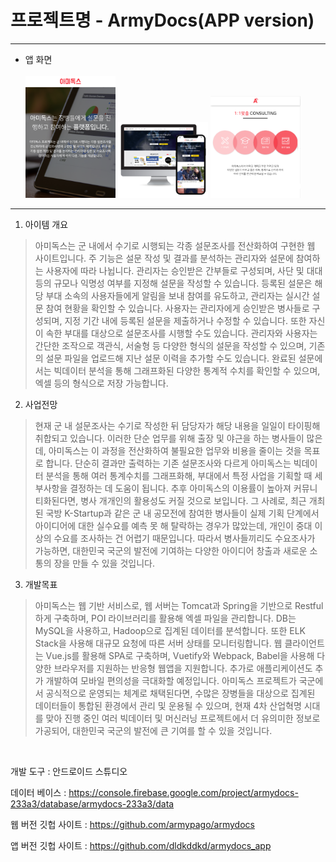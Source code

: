 # 프로젝트명 - ArmyDocs(APP version)

---
* 앱 화면<br><br>
<img width="30%" height="30%" src="https://github.com/dldkddkd/armydocs_app/blob/master/app/src/main/res/drawable/slide2.png"></img>
<img width="30%" height="30%" src="https://github.com/dldkddkd/armydocs_app/blob/master/app/src/main/res/drawable/slide1_2.png"></img>
<img width="30%" height="30%" src="https://github.com/dldkddkd/armydocs_app/blob/master/app/src/main/res/drawable/slide3.png"></img>
- - - 

1. 아이템 개요

>아미독스는 군 내에서 수기로 시행되는 각종 설문조사를 전산화하여 구현한 웹 사이트입니다. 주 기능은 설문 작성 및 결과를 분석하는 관리자와 설문에 참여하는 사용자에 따라 나뉩니다.
>관리자는 승인받은 간부들로 구성되며, 사단 및 대대 등의 규모나 익명성 여부를 지정해 설문을 작성할 수 있습니다. 등록된 설문은 해당 부대 소속의 사용자들에게 알림을 보내 참여를 유도하고, 관리자는 실시간 설문 참여 현황을 확인할 수 있습니다.
>사용자는 관리자에게 승인받은 병사들로 구성되며, 지정 기간 내에 등록된 설문을 제출하거나 수정할 수 있습니다. 또한 자신이 속한 부대를 대상으로 설문조사를 시행할 수도 있습니다.
>관리자와 사용자는 간단한 조작으로 객관식, 서술형 등 다양한 형식의 설문을 작성할 수 있으며, 기존의 설문 파일을 업로드해 지난 설문 이력을 추가할 수도 있습니다. 완료된 설문에서는 빅데이터 분석을 통해 그래프화된 다양한 통계적 수치를 확인할 수 있으며, 엑셀 등의 형식으로 저장 가능합니다.
2. 사업전망

>현재 군 내 설문조사는 수기로 작성한 뒤 담당자가 해당 내용을 일일이 타이핑해 취합되고 있습니다. 이러한 단순 업무를 위해 출장 및 야근을 하는 병사들이 많은데, 아미독스는 이 과정을 전산화하여 불필요한 업무와 비용을 줄이는 것을 목표로 합니다.
>단순히 결과만 출력하는 기존 설문조사와 다르게 아미독스는 빅데이터 분석을 통해 여러 통계수치를 그래프화해, 부대에서 특정 사업을 기획할 때 세부사항을 결정하는 데 도움이 됩니다. 추후 아미독스의 이용률이 높아져 커뮤니티화된다면, 병사 개개인의 활용성도 커질 것으로 보입니다.
>그 사례로, 최근 개최된 국방 K-Startup과 같은 군 내 공모전에 참여한 병사들이 실제 기획 단계에서 아이디어에 대한 실수요를 예측 못 해 탈락하는 경우가 많았는데, 개인이 중대 이상의 수요를 조사하는 건 어렵기 때문입니다. 따라서 병사들끼리도 수요조사가 가능하면, 대한민국 국군의 발전에 기여하는 다양한 아이디어 창출과 새로운 소통의 장을 만들 수 있을 것입니다.
3. 개발목표

>아미독스는 웹 기반 서비스로, 웹 서버는 Tomcat과 Spring을 기반으로 Restful 하게 구축하며, POI 라이브러리를 활용해 엑셀 파일을 관리합니다. DB는 MySQL을 사용하고, Hadoop으로 집계된 데이터를 분석합니다. 또한 ELK Stack을 사용해 대규모 요청에 따른 서버 상태를 모니터링합니다.
>웹 클라이언트는 Vue.js를 활용해 SPA로 구축하며, Vuetify와 Webpack, Babel을 사용해 다양한 브라우저를 지원하는 반응형 웹앱을 지원합니다. 추가로 애플리케이션도 추가 개발하여 모바일 편의성을 극대화할 예정입니다.
>아미독스 프로젝트가 국군에서 공식적으로 운영되는 체계로 채택된다면, 수많은 장병들을 대상으로 집계된 데이터들이 통합된 환경에서 관리 및 운용될 수 있으며, 현재 4차 산업혁명 시대를 맞아 진행 중인 여러 빅데이터 및 머신러닝 프로젝트에서 더 유의미한 정보로 가공되어, 대한민국 국군의 발전에 큰 기여를 할 수 있을 것입니다.
<br>

개발 도구 : 안드로이드 스튜디오

데이터 베이스 : https://console.firebase.google.com/project/armydocs-233a3/database/armydocs-233a3/data

웹 버전 깃헙 사이트 : https://github.com/armypago/armydocs 

앱 버전 깃헙 사이트 : https://github.com/dldkddkd/armydocs_app
